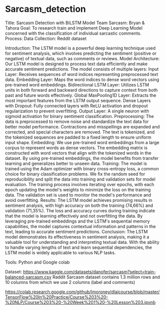 # Sarcasm_detection
Title: Sarcasm Detection with BiLSTM Model
Team Sarcasm: Bryan & Tahora 
Goal: To research train and implement Deep Learning Model concerned with the classification of individual sarcastic comments.
Process: 
Data Collection: Reddit dataset

Introduction:
The LSTM model is a powerful deep learning technique used for sentiment analysis, which involves predicting the sentiment (positive or negative) of textual data, such as comments or reviews.
Model Architecture:
Our LSTM model is designed to process text data efficiently and make accurate sentiment predictions.
		The model consists of multiple layers:
		Input Layer: Receives sequences of word indices representing preprocessed text data.
		Embedding Layer: Maps the word indices to dense word vectors using pre-trained word embeddings.
		Bidirectional LSTM Layer: Utilizes LSTM units in both forward and backward directions to capture context from both past and future words effectively.
		Global MaxPooling1D Layer: Extracts the most important features from the LSTM output sequence.
		Dense Layers with Dropout: Fully connected layers with ReLU activation and dropout regularization to prevent overfitting.
		Output Layer: A single neuron with sigmoid activation for binary sentiment classification.
Preprocessing:
The data is preprocessed to remove noise and standardize the text data for better model performance.
Contractions and misspellings are expanded and corrected, and special characters are removed.
The text is tokenized, and the tokenized sequences are padded to a fixed length to ensure uniform input shape.
Embedding:
We use pre-trained word embeddings from a large corpus to represent words as dense vectors.
The embedding matrix is constructed with word vectors that align with the tokenized words in the dataset.
By using pre-trained embeddings, the model benefits from transfer learning and generalizes better to unseen data.
Training:
The model is trained using the Adam optimizer with binary cross-entropy loss, a common choice for binary classification problems.
We fix the random seed for reproducibility and split the data into training and validation sets for model evaluation.
The training process involves iterating over epochs, with each epoch updating the model's weights to minimize the loss on the training data.
The validation set is used to monitor the model's performance and avoid overfitting.
Results:
The LSTM model achieves promising results in sentiment analysis, with high accuracy on both the training (74,66%) and validation (71,35%).
The loss and accuracy curves during training indicate that the model is learning effectively and not overfitting the data.
By leveraging pre-trained embeddings and the LSTM's sequential memory capabilities, the model captures contextual information and patterns in the text, leading to accurate sentiment predictions.
Conclusion:
The LSTM model demonstrates its effectiveness in sentiment analysis, making it a valuable tool for understanding and interpreting textual data.
With the ability to handle varying lengths of text and learn sequential dependencies, the LSTM model is widely applicable to various NLP tasks.


Tools: Python and Google colab 

Dataset: https://www.kaggle.com/datasets/danofer/sarcasm?select=train-balanced-sarcasm.csv
Raddit Sarcasm dataset contains 1.3 million  rows and 10 columns from which we use 2 columns (label and comments)

https://colab.research.google.com/github/lmoroney/dlaicourse/blob/master/TensorFlow%20In%20Practice/Course%203%20-%20NLP/Course%203%20-%20Week%201%20-%20Lesson%203.ipynb


